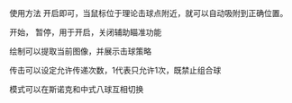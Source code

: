 使用方法
开启即可，当鼠标位于理论击球点附近，就可以自动吸附到正确位置。

开始， 暂停，用于开启，关闭辅助瞄准功能

绘制可以提取当前图像，并展示击球策略

传击可以设定允许传递次数，1代表只允许1次，既禁止组合球

模式可以在斯诺克和中式八球互相切换
